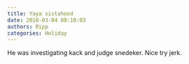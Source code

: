 ```yaml
---
title: Yaya sistahood
date: 2018-03-04 08:18:03
authors: Ripp
categories: Holiday
---
```


 He was investigating kack and judge snedeker. Nice try jerk.